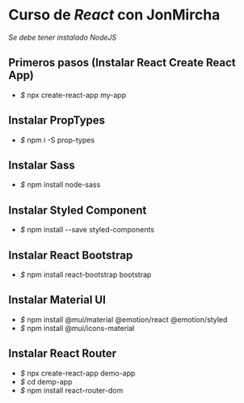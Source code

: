 # Curso de _React_ con JonMircha

_Se debe tener instalado NodeJS_

## Primeros pasos (Instalar React Create React App)

- _$_ npx create-react-app my-app

## Instalar PropTypes

- _$_ npm i -S prop-types

## Instalar Sass

- _$_ npm install node-sass

## Instalar Styled Component

- _$_ npm install --save styled-components

## Instalar React Bootstrap

- _$_ npm install react-bootstrap bootstrap

## Instalar Material UI

- _$_ npm install @mui/material @emotion/react @emotion/styled
- _$_ npm install @mui/icons-material

## Instalar React Router

- _$_ npx create-react-app demo-app
- _$_ cd demp-app
- _$_ npm install react-router-dom
